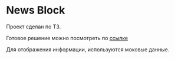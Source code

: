 # News Block

Проект сделан по ТЗ.

Готовое решение можно посмотреть по [ссылке](http://bars.vidrochka.xyz:7208/)

Для отображения информации, используются моковые данные.
